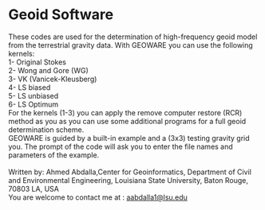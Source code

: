 # Geoid Software
These codes are used for the determination of high-frequency geoid model from the terrestrial gravity data. 
With GEOWARE you can use the following kernels:\
 1- Original Stokes\
 2- Wong and Gore (WG)\
 3- VK (Vanicek-Kleusberg)\
 4- LS biased\
 5- LS unbiased\
 6- LS Optimum\
For the kernels (1-3) you can apply the remove computer restore (RCR) method as you as you can use some additional programs for a full geoid determination scheme.\
GEOWARE is guided by a built-in example and a (3x3) testing gravity grid you. The prompt of the code will ask you to enter the file names and parameters of the example.\
\
Written by: Ahmed Abdalla,Center for Geoinformatics, Department of Civil and Environmental Engineering, Louisiana State University, Baton Rouge, 70803 LA, USA\
You are welcome to contact me at : aabdalla1@lsu.edu
